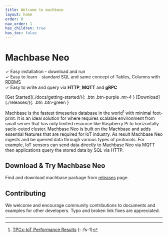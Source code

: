 ```yaml
---
title: Welcome to machbase
layout: home
order: 0
nav_order: 1
has_children: true
has_toc: false
---
```


# Machbase Neo

✓ Easy installation - download and run <br/>
✓ Easy to learn - standard SQL and same concept of Tables, Columns with RDBMS <br/>
✓ Easy to write and query via **HTTP**, **MQTT** and **gRPC** <br/>

<span class="fs-7">
[Get Started](./docs/getting-started/){: .btn .btn-purple .mr-4 } [Download](./releases/){: .btn .btn-green }
</span>

Machbase is the fastest timeseries database in the world[^1] with minimal foot-print. It is an ideal solution for where requires scalable environment from small server that has only limited resource like Raspberry Pi to horizontally sacle-outed cluster. Machbase Neo is built on the Machbase and adds essential features that are required for IoT industry. As result Machbase Neo ingests and be queried data through various types of protocols. For example, IoT sensors can send data directly to Machbase Neo via MQTT then applications query the stored data by SQL via HTTP.


## Download & Try Machbase Neo

Find and download machbase package from [releases](./releases/) page.

## Contributing

We welcome and encourage community contributions to documents and examples for other developers. Typo and broken link fixes are appreciated.

--------------

[^1]: [TPCx-IoT Performance Results](https://www.tpc.org/tpcx-iot/results/tpcxiot_perf_results5.asp?version=2)
{: .fs-1}

